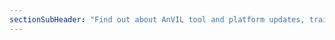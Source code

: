 ```yaml
---
sectionSubHeader: "Find out about AnVIL tool and platform updates, training opportunities, and conferences."
---
```


